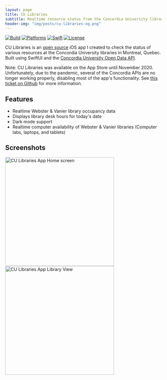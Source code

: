 ```yaml
---
layout: page
title: CU Libraries
subtitle: Realtime resource status from the Concordia University libraries.
header-img: "img/posts/cu-libraries-og.png"
---
```


[![Build](https://github.com/markjamesm/cu-libraries/workflows/build/badge.svg?branch=master)](https://github.com/markjamesm/cu-libraries/actions) [![Platforms](https://img.shields.io/badge/platforms-iOS-blue.svg)](https://apple.com/ios) [![Swift](https://img.shields.io/badge/Swift-5.1-orange.svg)](https://swift.org) [![License](https://img.shields.io/badge/License-GPL-red.svg)](https://www.gnu.org/licenses/gpl-3.0.en.html)

CU Libraries is an <a href="https://github.com/markjamesm/CU-Libraries">open source</a> iOS app I created to check the status of various resources at the Concordia University libraries in Montreal, Quebec. Built using SwiftUI and the <a href="https://github.com/opendataConcordiaU/documentation">Concordia University Open Data API</a>. 

Note: CU Libraries was available on the App Store until November 2020. Unfortunately, due to the pandemic, several of the Concordia APIs are no longer working properly, disabling most of the app's functionality. See <a href="https://github.com/opendataConcordiaU/documentation/issues/10">this ticket on Github</a> for more information. 

## Features

* Realtime Webster & Vanier library occupancy data
* Displays library desk hours for today's date
* Dark mode support
* Realtime computer availability of Webster & Vanier libraries (Computer labs, laptops, and tablets)

## Screenshots

<img src="https://user-images.githubusercontent.com/20845425/75114187-002c4700-5622-11ea-99a2-3c853b534e40.png" alt="CU Libraries App Home screen" width="350"/> <img src="https://user-images.githubusercontent.com/20845425/75078147-db758980-54d2-11ea-9110-26cea3062be2.png" alt="CU Libraries App Library View" width="350"/>
